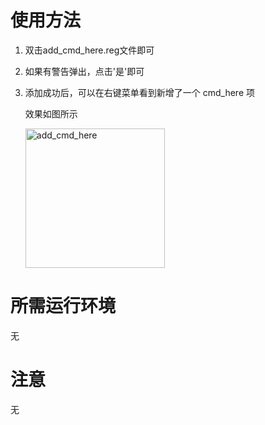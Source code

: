 # 使用方法
1. 双击add_cmd_here.reg文件即可
2. 如果有警告弹出，点击'是'即可
3. 添加成功后，可以在右键菜单看到新增了一个 cmd_here 项

    效果如图所示

    <img width="223" alt="add_cmd_here" src="https://github.com/savet-save/windows_bats/assets/65898046/cbccc7f0-7d6a-49b5-8dda-c58c31d061a3">

# 所需运行环境
无

# 注意
无
